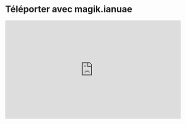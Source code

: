 
# Téléporter avec magik.ianuae

<iframe width="560" height="315" src="https://www.youtube.com/embed/VXwUHD1b2xY" frameborder="0" allowfullscreen></iframe>
